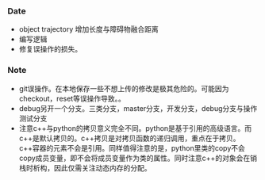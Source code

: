 ### Date
- object trajectory 增加长度与障碍物融合距离
- 编写逻辑
- 修复误操作的损失。
### Note
- git误操作。在本地保存一些不想上传的修改是极其危险的。可能因为checkout，reset等误操作导致。。
- debug另开一个分支。三类分支，master分支，开发分支，debug分支与操作测试分支
- 注意c++与python的拷贝意义完全不同。python是基于引用的高级语言。而c++是默认拷贝的。c++拷贝是对拷贝函数的递归调用，重点在于拷贝。c++容器的元素不会是引用。同样值得注意的是，python里类的copy不会copy成员变量，即不会将成员变量作为类的属性。同时注意c++的对象会在销栈时析构，因此仅需关注动态内存的分配。
